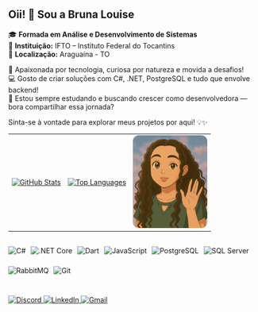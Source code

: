 ## Oii! 👋 Sou a Bruna Louise  

🎓 **Formada em Análise e Desenvolvimento de Sistemas**  
🏫 **Instituição:** IFTO – Instituto Federal do Tocantins  
📍 **Localização:** Araguaína - TO  

💜 Apaixonada por tecnologia, curiosa por natureza e movida a desafios!  
💻 Gosto de criar soluções com C#, .NET, PostgreSQL e tudo que envolve backend!  
🚀 Estou sempre estudando e buscando crescer como desenvolvedora — bora compartilhar essa jornada?  

Sinta-se à vontade para explorar meus projetos por aqui! 💡✨

<table align="center" border="0" style="border-collapse: collapse; border-spacing: 0;">
  <tr>
    <td style="border-width: 0;">
      <a href="https://github.com/bruna-louise16" target="_blank">
        <picture>
          <source 
            srcset="https://github-readme-stats.vercel.app/api?username=bruna-louise16&show_icons=true&title_color=9f4fc7&icon_color=b84de3&text_color=cfc9d3&bg_color=0d1117" 
            media="(prefers-color-scheme: dark)" 
          />
          <source 
            srcset="https://github-readme-stats.vercel.app/api?username=bruna-louise16&show_icons=true&title_color=7d1fa0&icon_color=9c27b0&text_color=333333&bg_color=ffffff" 
            media="(prefers-color-scheme: light), (prefers-color-scheme: no-preference)" 
          />
          <img 
            src="https://github-readme-stats.vercel.app/api?username=bruna-louise16&show_icons=true" 
            alt="GitHub Stats"
          />
        </picture>
      </a>
    </td>
    <td style="border-width: 0;">
      <a href="https://github.com/brunalouise?tab=repositories" target="_blank">
        <picture>
          <source 
            srcset="https://github-readme-stats.vercel.app/api/top-langs/?username=bruna-louise16&layout=compact&title_color=9f4fc7&icon_color=b84de3&text_color=cfc9d3&bg_color=0d1117" 
            media="(prefers-color-scheme: dark)" 
          />
          <source 
            srcset="https://github-readme-stats.vercel.app/api/top-langs/?username=bruna-louise16&layout=compact&title_color=7d1fa0&icon_color=9c27b0&text_color=333333&bg_color=ffffff" 
            media="(prefers-color-scheme: light), (prefers-color-scheme: no-preference)" 
          />
          <img 
            src="https://github-readme-stats.vercel.app/api/top-langs/?username=bruna-louise16&layout=compact" 
            alt="Top Languages"
          />
        </picture>
      </a>
    </td>
    <td align="center" valign="bottom" style="border-width: 0;">
      <img 
        src="https://raw.githubusercontent.com/bruna-louise16/bruna-louise16/main/perfil_animando.gif" 
        alt="Perfil animado da Bruna Louise" 
        width="150"
        style="border-radius: 12px;"
      />
    </td>
  </tr>
</table>

##

<div style="display: flex; flex-wrap: wrap; gap: 10px;">
  <img src="https://cdn.jsdelivr.net/gh/devicons/devicon/icons/csharp/csharp-plain.svg" height="30" alt="C#" />
  <img src="https://cdn.jsdelivr.net/gh/devicons/devicon/icons/dotnetcore/dotnetcore-original.svg" height="30" alt=".NET Core" />
  <img src="https://cdn.jsdelivr.net/gh/devicons/devicon/icons/dart/dart-plain.svg" height="30" alt="Dart" />
  <img src="https://cdn.jsdelivr.net/gh/devicons/devicon/icons/javascript/javascript-plain.svg" height="30" alt="JavaScript" />
  <img src="https://cdn.jsdelivr.net/gh/devicons/devicon/icons/postgresql/postgresql-plain.svg" height="30" alt="PostgreSQL" />
  <img src="https://cdn.jsdelivr.net/gh/devicons/devicon/icons/microsoftsqlserver/microsoftsqlserver-plain.svg" height="30" alt="SQL Server" />
  <img src="https://cdn.jsdelivr.net/gh/devicons/devicon/icons/rabbitmq/rabbitmq-original.svg" height="30" alt="RabbitMQ" />
  <img src="https://cdn.jsdelivr.net/gh/devicons/devicon/icons/git/git-plain.svg" height="30" alt="Git" />
</div>

##

<p align="left">
  <a href="https://discord.com/users/brunalouise0600" target="_blank">
    <img src="https://img.shields.io/badge/Discord-%235865F2.svg?style=for-the-badge&logo=discord&logoColor=white" alt="Discord"/>
  </a>
  <a href="https://www.linkedin.com/in/brunalouise16/" target="_blank">
    <img src="https://img.shields.io/badge/LinkedIn-%230A66C2.svg?style=for-the-badge&logo=linkedin&logoColor=white" alt="LinkedIn"/>
  </a>
  <a href="mailto:brunalouise16@gmail.com" target="_blank">
    <img src="https://img.shields.io/badge/Gmail-%23EA4335.svg?style=for-the-badge&logo=gmail&logoColor=white" alt="Gmail"/>
  </a>
</p>
